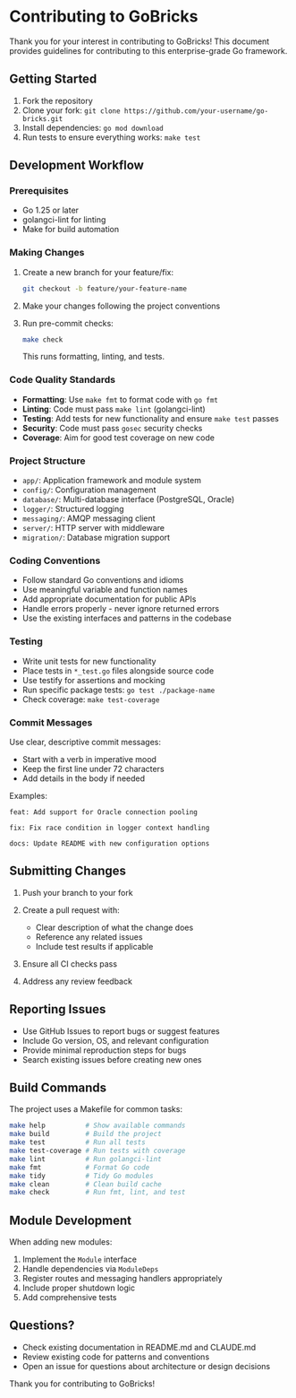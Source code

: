 # Contributing to GoBricks

Thank you for your interest in contributing to GoBricks! This document provides guidelines for contributing to this enterprise-grade Go framework.

## Getting Started

1. Fork the repository
2. Clone your fork: `git clone https://github.com/your-username/go-bricks.git`
3. Install dependencies: `go mod download`
4. Run tests to ensure everything works: `make test`

## Development Workflow

### Prerequisites
- Go 1.25 or later
- golangci-lint for linting
- Make for build automation

### Making Changes

1. Create a new branch for your feature/fix:
   ```bash
   git checkout -b feature/your-feature-name
   ```

2. Make your changes following the project conventions
3. Run pre-commit checks:
   ```bash
   make check
   ```
   This runs formatting, linting, and tests.

### Code Quality Standards

- **Formatting**: Use `make fmt` to format code with `go fmt`
- **Linting**: Code must pass `make lint` (golangci-lint)
- **Testing**: Add tests for new functionality and ensure `make test` passes
- **Security**: Code must pass `gosec` security checks
- **Coverage**: Aim for good test coverage on new code

### Project Structure

- `app/`: Application framework and module system
- `config/`: Configuration management
- `database/`: Multi-database interface (PostgreSQL, Oracle)
- `logger/`: Structured logging
- `messaging/`: AMQP messaging client
- `server/`: HTTP server with middleware
- `migration/`: Database migration support

### Coding Conventions

- Follow standard Go conventions and idioms
- Use meaningful variable and function names
- Add appropriate documentation for public APIs
- Handle errors properly - never ignore returned errors
- Use the existing interfaces and patterns in the codebase

### Testing

- Write unit tests for new functionality
- Place tests in `*_test.go` files alongside source code
- Use testify for assertions and mocking
- Run specific package tests: `go test ./package-name`
- Check coverage: `make test-coverage`

### Commit Messages

Use clear, descriptive commit messages:
- Start with a verb in imperative mood
- Keep the first line under 72 characters
- Add details in the body if needed

Examples:
```
feat: Add support for Oracle connection pooling

fix: Fix race condition in logger context handling

docs: Update README with new configuration options
```

## Submitting Changes

1. Push your branch to your fork
2. Create a pull request with:
   - Clear description of what the change does
   - Reference any related issues
   - Include test results if applicable

3. Ensure all CI checks pass
4. Address any review feedback

## Reporting Issues

- Use GitHub Issues to report bugs or suggest features
- Include Go version, OS, and relevant configuration
- Provide minimal reproduction steps for bugs
- Search existing issues before creating new ones

## Build Commands

The project uses a Makefile for common tasks:

```bash
make help          # Show available commands
make build         # Build the project
make test          # Run all tests
make test-coverage # Run tests with coverage
make lint          # Run golangci-lint
make fmt           # Format Go code
make tidy          # Tidy Go modules
make clean         # Clean build cache
make check         # Run fmt, lint, and test
```

## Module Development

When adding new modules:

1. Implement the `Module` interface
2. Handle dependencies via `ModuleDeps`
3. Register routes and messaging handlers appropriately
4. Include proper shutdown logic
5. Add comprehensive tests

## Questions?

- Check existing documentation in README.md and CLAUDE.md
- Review existing code for patterns and conventions
- Open an issue for questions about architecture or design decisions

Thank you for contributing to GoBricks!